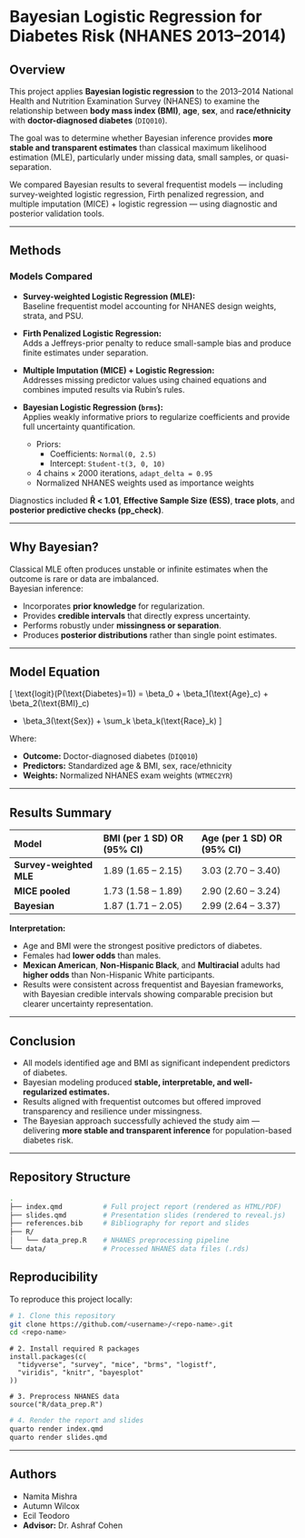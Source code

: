 # Bayesian Logistic Regression for Diabetes Risk (NHANES 2013–2014)

## Overview
This project applies **Bayesian logistic regression** to the 2013–2014 National Health and Nutrition Examination Survey (NHANES) to examine the relationship between **body mass index (BMI)**, **age**, **sex**, and **race/ethnicity** with **doctor-diagnosed diabetes** (`DIQ010`).

The goal was to determine whether Bayesian inference provides **more stable and transparent estimates** than classical maximum likelihood estimation (MLE), particularly under missing data, small samples, or quasi-separation.

We compared Bayesian results to several frequentist models — including survey-weighted logistic regression, Firth penalized regression, and multiple imputation (MICE) + logistic regression — using diagnostic and posterior validation tools.

---

## Methods

### Models Compared
- **Survey-weighted Logistic Regression (MLE):**  
  Baseline frequentist model accounting for NHANES design weights, strata, and PSU.
  
- **Firth Penalized Logistic Regression:**  
  Adds a Jeffreys-prior penalty to reduce small-sample bias and produce finite estimates under separation.

- **Multiple Imputation (MICE) + Logistic Regression:**  
  Addresses missing predictor values using chained equations and combines imputed results via Rubin’s rules.

- **Bayesian Logistic Regression (`brms`):**  
  Applies weakly informative priors to regularize coefficients and provide full uncertainty quantification.  
  - Priors:  
    - Coefficients: `Normal(0, 2.5)`  
    - Intercept: `Student-t(3, 0, 10)`  
  - 4 chains × 2000 iterations, `adapt_delta = 0.95`  
  - Normalized NHANES weights used as importance weights  

Diagnostics included **R̂ < 1.01**, **Effective Sample Size (ESS)**, **trace plots**, and **posterior predictive checks (pp_check)**.

---

## Why Bayesian?
Classical MLE often produces unstable or infinite estimates when the outcome is rare or data are imbalanced.  
Bayesian inference:
- Incorporates **prior knowledge** for regularization.
- Provides **credible intervals** that directly express uncertainty.
- Performs robustly under **missingness or separation**.
- Produces **posterior distributions** rather than single point estimates.

---

## Model Equation
\[
\text{logit}(P(\text{Diabetes}=1)) =
\beta_0 + \beta_1(\text{Age}_c) + \beta_2(\text{BMI}_c)
+ \beta_3(\text{Sex}) + \sum_k \beta_k(\text{Race}_k)
\]

Where:
- **Outcome:** Doctor-diagnosed diabetes (`DIQ010`)  
- **Predictors:** Standardized age & BMI, sex, race/ethnicity  
- **Weights:** Normalized NHANES exam weights (`WTMEC2YR`)  

---

## Results Summary

| Model | BMI (per 1 SD) OR (95% CI) | Age (per 1 SD) OR (95% CI) |
|:------|:-----------------------------|:----------------------------|
| **Survey-weighted MLE** | 1.89 (1.65 – 2.15) | 3.03 (2.70 – 3.40) |
| **MICE pooled** | 1.73 (1.58 – 1.89) | 2.90 (2.60 – 3.24) |
| **Bayesian** | 1.87 (1.71 – 2.05) | 2.99 (2.64 – 3.37) |

**Interpretation:**
- Age and BMI were the strongest positive predictors of diabetes.  
- Females had **lower odds** than males.  
- **Mexican American**, **Non-Hispanic Black**, and **Multiracial** adults had **higher odds** than Non-Hispanic White participants.  
- Results were consistent across frequentist and Bayesian frameworks, with Bayesian credible intervals showing comparable precision but clearer uncertainty representation.

---

## Conclusion

- All models identified age and BMI as significant independent predictors of diabetes.
- Bayesian modeling produced **stable, interpretable, and well-regularized estimates.**
- Results aligned with frequentist outcomes but offered improved transparency and resilience under missingness.
- The Bayesian approach successfully achieved the study aim — delivering **more stable and transparent inference** for population-based diabetes risk.

---

## Repository Structure
```bash
.
├── index.qmd          # Full project report (rendered as HTML/PDF)
├── slides.qmd         # Presentation slides (rendered to reveal.js)
├── references.bib     # Bibliography for report and slides
├── R/
│   └── data_prep.R    # NHANES preprocessing pipeline
└── data/              # Processed NHANES data files (.rds)
```

## Reproducibility
To reproduce this project locally:
```bash
# 1. Clone this repository
git clone https://github.com/<username>/<repo-name>.git
cd <repo-name>
```
```{r}
# 2. Install required R packages
install.packages(c(
  "tidyverse", "survey", "mice", "brms", "logistf",
  "viridis", "knitr", "bayesplot"
))

# 3. Preprocess NHANES data
source("R/data_prep.R")
```
```bash
# 4. Render the report and slides
quarto render index.qmd
quarto render slides.qmd
```
---

## Authors
- Namita Mishra
- Autumn Wilcox
- Ecil Teodoro
- **Advisor:** Dr. Ashraf Cohen
